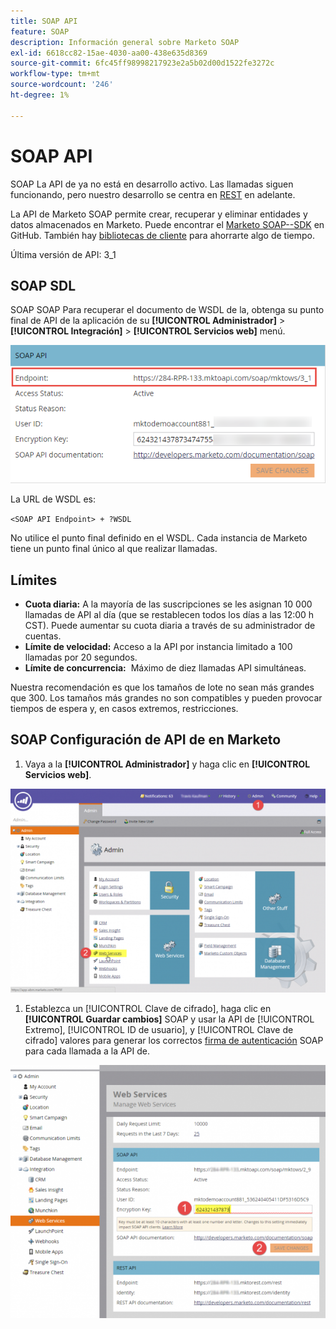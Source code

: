 ```yaml
---
title: SOAP API
feature: SOAP
description: Información general sobre Marketo SOAP
exl-id: 6618cc82-15ae-4030-aa00-438e635d8369
source-git-commit: 6fc45ff98998217923e2a5b02d00d1522fe3272c
workflow-type: tm+mt
source-wordcount: '246'
ht-degree: 1%

---
```


# SOAP API

SOAP La API de ya no está en desarrollo activo. Las llamadas siguen funcionando, pero nuestro desarrollo se centra en [REST](https://developer.adobe.com/marketo-apis/) en adelante.

La API de Marketo SOAP permite crear, recuperar y eliminar entidades y datos almacenados en Marketo. Puede encontrar el [Marketo SOAP--SDK](https://github.com/Marketo/SOAP-API-Java-Client) en GitHub. También hay [bibliotecas de cliente](https://github.com/Marketo/Community-Supported-Client-Libraries) para ahorrarte algo de tiempo.

Última versión de API: 3_1

## SOAP SDL

SOAP SOAP Para recuperar el documento de WSDL de la, obtenga su punto final de API de la aplicación de su **[!UICONTROL Administrador]** > **[!UICONTROL Integración]** > **[!UICONTROL Servicios web]** menú.

![SOAP Punto final de](assets/endpoint-soap.png)

La URL de WSDL es:

`<SOAP API Endpoint> + ?WSDL`

No utilice el punto final definido en el WSDL. Cada instancia de Marketo tiene un punto final único al que realizar llamadas.

## Límites

- **Cuota diaria:** A la mayoría de las suscripciones se les asignan 10 000 llamadas de API al día (que se restablecen todos los días a las 12:00 h CST). Puede aumentar su cuota diaria a través de su administrador de cuentas.
- **Límite de velocidad:** Acceso a la API por instancia limitado a 100 llamadas por 20 segundos.
- **Límite de concurrencia:**  Máximo de diez llamadas API simultáneas.

Nuestra recomendación es que los tamaños de lote no sean más grandes que 300. Los tamaños más grandes no son compatibles y pueden provocar tiempos de espera y, en casos extremos, restricciones.

## SOAP Configuración de API de en Marketo

1. Vaya a la **[!UICONTROL Administrador]** y haga clic en **[!UICONTROL Servicios web]**.

![admin-web-services2](assets/admin-web-services2.png)

1. Establezca un [!UICONTROL Clave de cifrado], haga clic en **[!UICONTROL Guardar cambios]** SOAP y usar la API de [!UICONTROL Extremo], [!UICONTROL ID de usuario], y [!UICONTROL Clave de cifrado] valores para generar los correctos [firma de autenticación](authentication-signature.md) SOAP para cada llamada a la API de.

![admin-web-services3](assets/admin-web-services3.png)
